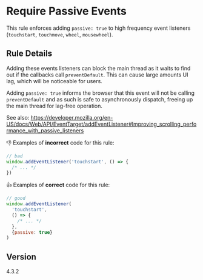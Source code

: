 # Require Passive Events

This rule enforces adding `passive: true` to high frequency event listeners (`touchstart`, `touchmove`, `wheel`, `mousewheel`).

## Rule Details

Adding these events listeners can block the main thread as it waits to find out if the callbacks call `preventDefault`. This can cause large amounts UI lag, which will be noticeable for users.

Adding `passive: true` informs the browser that this event will not be calling `preventDefault` and as such is safe to asynchronously dispatch, freeing up the main thread for lag-free operation.

See also: https://developer.mozilla.org/en-US/docs/Web/API/EventTarget/addEventListener#Improving_scrolling_performance_with_passive_listeners

👎 Examples of **incorrect** code for this rule:

```js
// bad
window.addEventListener('touchstart', () => {
  /* ... */
})
```

👍 Examples of **correct** code for this rule:

```js
// good
window.addEventListener(
  'touchstart',
  () => {
    /* ... */
  },
  {passive: true}
)
```

## Version

4.3.2
